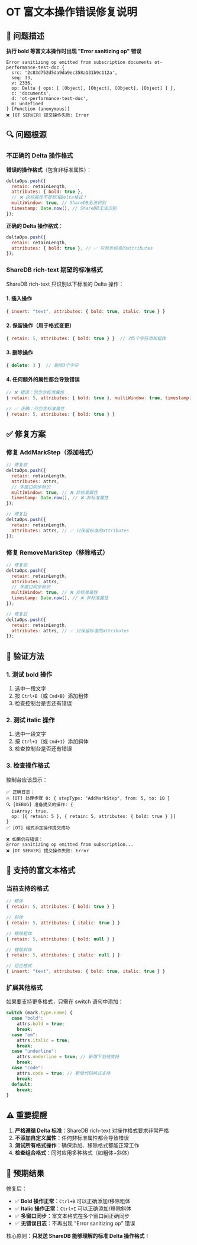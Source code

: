 # OT 富文本操作错误修复说明

## 🚨 问题描述

**执行 bold 等富文本操作时出现 "Error sanitizing op" 错误**

```
Error sanitizing op emitted from subscription documents ot-performance-test-doc {
  src: '2c83d752d5da9da9ec358a131b9c112a',
  seq: 33,
  v: 2336,
  op: Delta { ops: [ [Object], [Object], [Object], [Object] ] },
  c: 'documents',
  d: 'ot-performance-test-doc',
  m: undefined
} [Function (anonymous)]
❌ [OT SERVER] 提交操作失败: Error
```

## 🔍 问题根源

### 不正确的 Delta 操作格式

**错误的操作格式**（包含非标准属性）：

```javascript
deltaOps.push({
  retain: retainLength,
  attributes: { bold: true },
  // ❌ 这些属性不是标准Delta格式！
  multiWindow: true, // ShareDB无法识别
  timestamp: Date.now(), // ShareDB无法识别
});
```

**正确的 Delta 操作格式**：

```javascript
deltaOps.push({
  retain: retainLength,
  attributes: { bold: true }, // ✅ 只包含标准的attributes
});
```

### ShareDB rich-text 期望的标准格式

ShareDB rich-text 只识别以下标准的 Delta 操作：

#### 1. **插入操作**

```javascript
{ insert: "text", attributes: { bold: true, italic: true } }
```

#### 2. **保留操作**（用于格式变更）

```javascript
{ retain: 5, attributes: { bold: true } }  // 对5个字符添加粗体
```

#### 3. **删除操作**

```javascript
{ delete: 3 }  // 删除3个字符
```

#### 4. **任何额外的属性都会导致错误**

```javascript
// ❌ 错误：包含非标准属性
{ retain: 5, attributes: { bold: true }, multiWindow: true, timestamp: 123 }

// ✅ 正确：只包含标准属性
{ retain: 5, attributes: { bold: true } }
```

## ✅ 修复方案

### 修复 AddMarkStep（添加格式）

```javascript
// 修复前
deltaOps.push({
  retain: retainLength,
  attributes: attrs,
  // 多窗口同步标识
  multiWindow: true, // ❌ 非标准属性
  timestamp: Date.now(), // ❌ 非标准属性
});

// 修复后
deltaOps.push({
  retain: retainLength,
  attributes: attrs, // ✅ 只保留标准的attributes
});
```

### 修复 RemoveMarkStep（移除格式）

```javascript
// 修复前
deltaOps.push({
  retain: retainLength,
  attributes: attrs,
  // 多窗口同步标识
  multiWindow: true, // ❌ 非标准属性
  timestamp: Date.now(), // ❌ 非标准属性
});

// 修复后
deltaOps.push({
  retain: retainLength,
  attributes: attrs, // ✅ 只保留标准的attributes
});
```

## 🧪 验证方法

### 1. **测试 bold 操作**

1. 选中一段文字
2. 按 `Ctrl+B`（或 `Cmd+B`）添加粗体
3. 检查控制台是否还有错误

### 2. **测试 italic 操作**

1. 选中一段文字
2. 按 `Ctrl+I`（或 `Cmd+I`）添加斜体
3. 检查控制台是否还有错误

### 3. **检查操作格式**

控制台应该显示：

```
✅ 正确日志：
🔥 [OT] 处理步骤 0: { stepType: "AddMarkStep", from: 5, to: 10 }
🔍 [DEBUG] 准备提交的操作: {
  isArray: true,
  op: [{ retain: 5 }, { retain: 5, attributes: { bold: true } }]
}
✅ [OT] 格式添加操作提交成功

❌ 如果仍有错误：
Error sanitizing op emitted from subscription...
❌ [OT SERVER] 提交操作失败: Error
```

## 🎯 支持的富文本格式

### 当前支持的格式

```javascript
// 粗体
{ retain: 5, attributes: { bold: true } }

// 斜体
{ retain: 5, attributes: { italic: true } }

// 移除粗体
{ retain: 5, attributes: { bold: null } }

// 移除斜体
{ retain: 5, attributes: { italic: null } }

// 组合格式
{ insert: "text", attributes: { bold: true, italic: true } }
```

### 扩展其他格式

如果要支持更多格式，只需在 switch 语句中添加：

```javascript
switch (mark.type.name) {
  case "bold":
    attrs.bold = true;
    break;
  case "em":
    attrs.italic = true;
    break;
  case "underline":
    attrs.underline = true; // 新增下划线支持
    break;
  case "code":
    attrs.code = true; // 新增代码格式支持
    break;
  default:
    break;
}
```

## ⚠️ 重要提醒

1. **严格遵循 Delta 标准**：ShareDB rich-text 对操作格式要求非常严格
2. **不添加自定义属性**：任何非标准属性都会导致错误
3. **测试所有格式操作**：确保添加、移除格式都能正常工作
4. **检查组合格式**：同时应用多种格式（如粗体+斜体）

## 🚀 预期结果

修复后：

- ✅ **Bold 操作正常**：`Ctrl+B` 可以正确添加/移除粗体
- ✅ **Italic 操作正常**：`Ctrl+I` 可以正确添加/移除斜体
- ✅ **多窗口同步**：富文本格式在多个窗口间正确同步
- ✅ **无错误日志**：不再出现 "Error sanitizing op" 错误

核心原则：**只发送 ShareDB 能够理解的标准 Delta 操作格式**！
